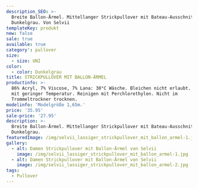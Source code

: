 ```yaml
---
description_SEO: >-
  Breite Ballon-Ärmel. Mittellanger Strickpullover mit Bateau-Ausschnitt. Farbe
  Dunkelgrau. Von Selvii
templateKey: produkt
new: false
sale: true
available: true
category': pullover
size:
  - size: UNI
color:
  - color: Dunkelgrau
title: STRICKPULLOVER MIT BALLON-ÄRMEL
productinfo: >-
  86% Acryl, 7% Viscose, 7% Lana: 30°C Wäsche. Bleichen nicht erlaubt. Bügeln
  mit geringer Temperatur. Reinigen mit Perchlorethylen. Nicht im
  Trommeltrockner trocknen.
modelinfo: 'Modelgröße 1,65m.'
price: '35.95'
sale-price: '27.95'
description: >-
  Breite Ballon-Ärmel. Mittellanger Strickpullover mit Bateau-Ausschnitt. Farbe
  Dunkelgrau.
featuredImage: /img/selvii_lassiger_strickpullover_mit_ballon_armel-1.jpg
gallery:
  - alt: Damen Strickpullover mit Ballon-Ärmel von Selvii
    image: /img/selvii_lassiger_strickpullover_mit_ballon_armel-1.jpg
  - alt: Damen Strickpullover mit Ballon-Ärmel von Selvii
    image: /img/selvii_lassiger_strickpullover_mit_ballon_armel-2.jpg
tags:
  - Pullover
---
```


